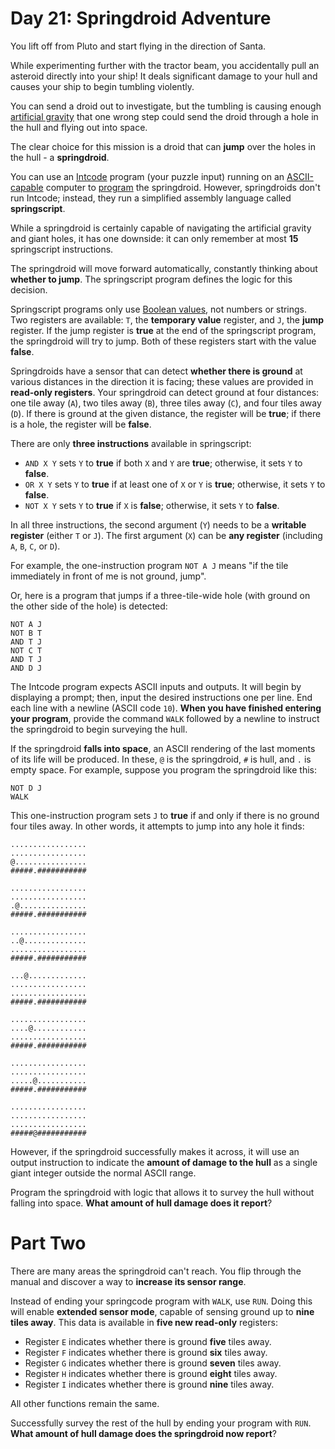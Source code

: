 # Day 21: Springdroid Adventure
You lift off from Pluto and start flying in the direction of Santa.

While experimenting further with the tractor beam, you accidentally pull an asteroid directly into your ship! It deals 
significant damage to your hull and causes your ship to begin tumbling violently.

You can send a droid out to investigate, but the tumbling is causing enough [artificial 
gravity](https://en.wikipedia.org/wiki/Artificial_gravity) that one wrong step could send the droid through a hole in 
the hull and flying out into space.

The clear choice for this mission is a droid that can **jump** over the holes in the hull - a **springdroid**.

You can use an [Intcode](https://adventofcode.com/2019/day/9) program (your puzzle input) running on an 
[ASCII-capable](https://adventofcode.com/2019/day/17) computer to 
[program](https://en.wikipedia.org/wiki/Programmable_read-only_memory) the springdroid. However, springdroids don't run 
Intcode; instead, they run a simplified assembly language called **springscript**.

While a springdroid is certainly capable of navigating the artificial gravity and giant holes, it has one downside: it 
can only remember at most **15** springscript instructions.

The springdroid will move forward automatically, constantly thinking about **whether to jump**. The springscript program 
defines the logic for this decision.

Springscript programs only use [Boolean values](https://en.wikipedia.org/wiki/Boolean_data_type), not numbers or 
strings. Two registers are available: `T`, the **temporary value** register, and `J`, the **jump** register. If the jump 
register is **true** at the end of the springscript program, the springdroid will try to jump. Both of these registers 
start with the value **false**.

Springdroids have a sensor that can detect **whether there is ground** at various distances in the direction it is 
facing; these values are provided in **read-only registers**. Your springdroid can detect ground at four distances: one 
tile away (`A`), two tiles away (`B`), three tiles away (`C`), and four tiles away (`D`). If there is ground at the 
given distance, the register will be **true**; if there is a hole, the register will be **false**.

There are only **three instructions** available in springscript:
* `AND X Y` sets `Y` to **true** if both `X` and `Y` are **true**; otherwise, it sets `Y` to **false**.
* `OR X Y` sets `Y` to **true** if at least one of `X` or `Y` is **true**; otherwise, it sets `Y` to **false**.
* `NOT X Y` sets `Y` to **true** if `X` is **false**; otherwise, it sets `Y` to **false**.

In all three instructions, the second argument (`Y`) needs to be a **writable register** (either `T` or `J`). The first 
argument (`X`) can be **any register** (including `A`, `B`, `C`, or `D`).

For example, the one-instruction program `NOT A J` means "if the tile immediately in front of me is not ground, jump".

Or, here is a program that jumps if a three-tile-wide hole (with ground on the other side of the hole) is detected:
```
NOT A J
NOT B T
AND T J
NOT C T
AND T J
AND D J
```
The Intcode program expects ASCII inputs and outputs. It will begin by displaying a prompt; then, input the desired 
instructions one per line. End each line with a newline (ASCII code `10`). **When you have finished entering your 
program**, provide the command `WALK` followed by a newline to instruct the springdroid to begin surveying the hull.

If the springdroid **falls into space**, an ASCII rendering of the last moments of its life will be produced. In these, 
`@` is the springdroid, `#` is hull, and `.` is empty space. For example, suppose you program the springdroid like this:
```
NOT D J
WALK
```
This one-instruction program sets `J` to **true** if and only if there is no ground four tiles away. In other words, it 
attempts to jump into any hole it finds:
```
.................
.................
@................
#####.###########

.................
.................
.@...............
#####.###########

.................
..@..............
.................
#####.###########

...@.............
.................
.................
#####.###########

.................
....@............
.................
#####.###########

.................
.................
.....@...........
#####.###########

.................
.................
.................
#####@###########
```
However, if the springdroid successfully makes it across, it will use an output instruction to indicate the **amount of 
damage to the hull** as a single giant integer outside the normal ASCII range.

Program the springdroid with logic that allows it to survey the hull without falling into space. **What amount of hull 
damage does it report**?

# Part Two
There are many areas the springdroid can't reach. You flip through the manual and discover a way to **increase its 
sensor range**.

Instead of ending your springcode program with `WALK`, use `RUN`. Doing this will enable **extended sensor mode**, 
capable of sensing ground up to **nine tiles away**. This data is available in **five new read-only** registers:
* Register `E` indicates whether there is ground **five** tiles away.
* Register `F` indicates whether there is ground **six** tiles away.
* Register `G` indicates whether there is ground **seven** tiles away.
* Register `H` indicates whether there is ground **eight** tiles away.
* Register `I` indicates whether there is ground **nine** tiles away.

All other functions remain the same.

Successfully survey the rest of the hull by ending your program with `RUN`. **What amount of hull damage does the 
springdroid now report**?
